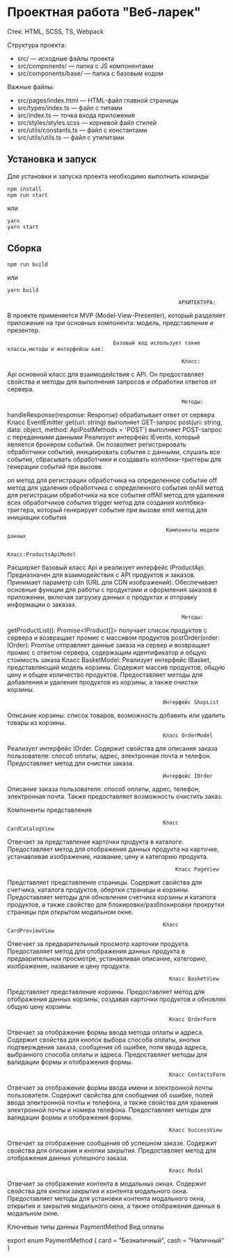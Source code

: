 # Проектная работа "Веб-ларек"

Стек: HTML, SCSS, TS, Webpack

Структура проекта:
- src/ — исходные файлы проекта
- src/components/ — папка с JS компонентами
- src/components/base/ — папка с базовым кодом

Важные файлы:
- src/pages/index.html — HTML-файл главной страницы
- src/types/index.ts — файл с типами
- src/index.ts — точка входа приложения
- src/styles/styles.scss — корневой файл стилей
- src/utils/constants.ts — файл с константами
- src/utils/utils.ts — файл с утилитами

## Установка и запуск
Для установки и запуска проекта необходимо выполнить команды

```
npm install
npm run start
```

или

```
yarn
yarn start
```
## Сборка

```
npm run build
```

или

```
yarn build
```
                                                           АРХИТЕКТУРА:

В проекте применяется  MVP (Model-View-Presenter), который разделяет приложение на три основных компонента: модель, представление и презентер.

                                      Базовый код использует такие классы,методы и интерфейсы как:

                                                            Класс:

Api основной класс для взаимодействия с API. Он предоставляет свойства и методы для выполнения запросов и обработки ответов от сервера.

                                                            Методы:


handleResponse(response: Response) обрабатывает ответ от сервера
                                                      Класс EventEmitter
get(url: string) выполняет GET-запрос
post(uri: string, data: object, method: ApiPostMethods = 'POST') выполняет POST-запрос с переданными данными
Реализует интерфейс IEvents, который является брокером событий. Он позволяет регистрировать обработчики событий, инициировать события с данными, слушать все события, сбрасывать обработчики и создавать коллбеки-триггеры для генерации событий при вызове.


on метод для регистрации обработчика на определенное событие
off метод для удаления обработчика с определенного события
onAll метод для регистрации обработчика на все события
offAll метод для удаления всех обработчиков события
trigger метод для создания коллбека-триггера, который генерирует событие при вызове
emit метод для инициации события

                                                       Компоненты модели данных 

                                                            Класс:ProductsApiModel

Расширяет базовый класс Api и реализует интерфейс IProductApi. Предназначен для взаимодействия с API продуктов и заказов. Принимает параметр cdn (URL для CDN изображений). Обеспечивает основные функции для работы с продуктами и оформления заказов в приложении, включая загрузку данных о продуктах и отправку информации о заказах.

                                                            Методы:
getProductList(): Promise<IProduct[]> получает список продуктов с сервера и возвращает промис с массивом продуктов
postOrder(order: IOrder): Promise<ISaveOrderResponse> отправляет данные заказа на сервер и возвращает промис с ответом сервера, содержащим идентификатор и общую стоимость заказа
                                                      Класс BasketModel:
Реализует интерфейс IBasket, представляющий модель корзины. Содержит массив продуктов, общую цену и общее количество продуктов. Предоставляет методы для добавления и удаления продуктов из корзины, а также очистки корзины.

                                                      Интерфейс ShopList

Описание корзины: список товаров, возможность добавить или удалить товары из корзины.

                                                      Класс OrderModel

Реализует интерфейс IOrder. Содержит свойства для описания заказа пользователя: способ оплаты, адрес, электронная почта и телефон. Предоставляет метод для очистки заказа.

                                                      Интерфейс IOrder

Описание заказа пользователя: способ оплаты, адрес, телефон, электронная почта. Также предоставляет возможность очистить заказ.

Компоненты представления

                                                      Класс CardCatalogView

Отвечает за представление карточки продукта в каталоге. Предоставляет метод для отображения данных продукта на карточке, устанавливая изображение, название, цену и категорию продукта.

                                                          Класс PageView

Представляет представление страницы. Содержит свойства для счетчика, каталога продуктов, обертки страницы и корзины. Предоставляет методы для обновления счетчика корзины и каталога продуктов, а также свойство для блокировки/разблокировки прокрутки страницы при открытом модальном окне.

                                                      Класс CardPreviewView

Отвечает за предварительный просмотр карточки продукта. Предоставляет метод для отображения данных продукта в предварительном просмотре, устанавливая описание, категорию, изображение, название и цену продукта.

                                                        Класс BasketView

Представляет представление корзины. Предоставляет метод для отображения данных корзины, создавая карточки продуктов и обновляя общую цену корзины.

                                                        Класс OrderForm

Отвечает за отображение формы ввода метода оплаты и адреса. Содержит свойства для кнопок выбора способа оплаты, кнопки подтверждения заказа, сообщения об ошибке, поля ввода адреса, выбранного способа оплаты и адреса. Предоставляет методы для валидации формы и отображения формы.

                                                        Класс ContactsForm

Отвечает за отображение формы ввода имени и электронной почты пользователя. Содержит свойства для сообщения об ошибке, полей ввода электронной почты и телефона, а также свойства для хранения электронной почты и номера телефона. Предоставляет методы для валидации формы и отображения формы.

                                                        Класс SuccessView

Отвечает за отображение сообщения об успешном заказе. Содержит свойства для описания и кнопки закрытия. Предоставляет метод для отображения данных успешного заказа.

                                                        Класс Modal

Отвечает за отображение контента в модальных окнах. Содержит свойства для кнопки закрытия и контента модального окна. Предоставляет методы для установки контента модального окна, открытия и закрытия модального окна, а также отображения данных в модальном окне.

Ключевые типы данных
PaymentMethod
Вид оплаты

export enum PaymentMethod {
    card = "Безналичный",
    cash = "Наличный"
}
